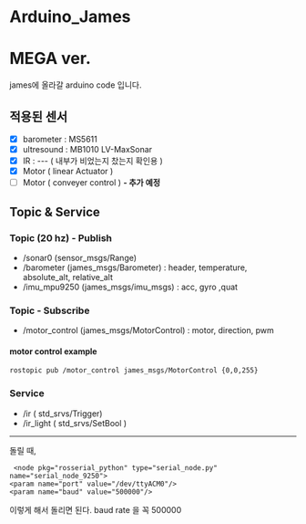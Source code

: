 # Arduino_James
# MEGA ver.
james에 올라갈 arduino code 입니다.

## 적용된 센서
- [x] barometer : MS5611
- [x] ultresound : MB1010 LV-MaxSonar
- [x] IR : --- ( 내부가 비었는지 찼는지 확인용 )
- [x] Motor ( linear Actuator ) 
- [ ] Motor ( conveyer control ) **- 추가 예정**

## Topic & Service
### Topic (20 hz) - Publish
- /sonar0 (sensor_msgs/Range)
- /barometer (james_msgs/Barometer) : header, temperature, absolute_alt, relative_alt
- /imu_mpu9250 (james_msgs/imu_msgs) : acc, gyro ,quat

### Topic - Subscribe
- /motor_control (james_msgs/MotorControl) : motor, direction, pwm
#### motor control example
```
rostopic pub /motor_control james_msgs/MotorControl {0,0,255}
```
### Service
- /ir       ( std_srvs/Trigger)
- /ir_light ( std_srvs/SetBool )

------
돌릴 때,

     <node pkg="rosserial_python" type="serial_node.py" name="serial_node_9250">
    <param name="port" value="/dev/ttyACM0"/>
    <param name="baud" value="500000"/>
  </node>
 <node pkg="tf" type="static_transform_publisher" name="MPU9250" args="0 0 0 0 0 0 /imu_link_myhr /imu_link_9250 30"/>  

이렇게 해서 돌리면 된다. baud rate 을 꼭 500000
